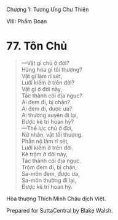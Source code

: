 

Chương 1: Tương Ưng Chư Thiên

VIII: Phẩm Ðoạn

# 77\. Tôn Chủ

> —Vật gì chủ ở đời?  
> Hàng hóa gì tối thượng?  
> Vật gì làm rỉ sét,  
> Lưỡi kiếm ở trên đời?  
> Vật gì ở đời này,  
> Tác thành cõi địa ngục?  
> Ai đem đi, bị chận?  
> Ai đem đi, được ưa?  
> Ai thường xuyên đi lại,  
> Ðược kẻ trí hoan hỷ?  
> —Thế lực chủ ở đời,  
> Nữ nhân, vật tối thượng.  
> Phẫn nộ làm rỉ sét,  
> Lưỡi kiếm ở trên đời.  
> Kẻ trộm ở đời này,  
> Tác thành cõi địa ngục.  
> Trộm đem đi, bị chận,  
> Sa-môn đem, được ưa,  
> Sa-môn thường đi lại,  
> Ðược kẻ trí hoan hỷ.

Hòa thượng Thích Minh Châu dịch Việt.

Prepared for SuttaCentral by Blake Walsh.